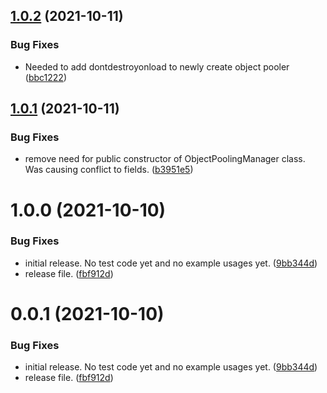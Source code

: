 ## [1.0.2](https://github.com/MirageNet/ObjectPooler/compare/v1.0.1...v1.0.2) (2021-10-11)


### Bug Fixes

* Needed to add dontdestroyonload to newly create object pooler ([bbc1222](https://github.com/MirageNet/ObjectPooler/commit/bbc12220dbc7abfae011d5ef812d2f0794afca66))

## [1.0.1](https://github.com/MirageNet/ObjectPooler/compare/v1.0.0...v1.0.1) (2021-10-11)


### Bug Fixes

* remove need for public constructor of ObjectPoolingManager class. Was causing conflict to fields. ([b3951e5](https://github.com/MirageNet/ObjectPooler/commit/b3951e539014169905a838190fc3f94c69ed99d2))

# 1.0.0 (2021-10-10)


### Bug Fixes

* initial release. No test code yet and no example usages yet. ([9bb344d](https://github.com/MirageNet/ObjectPooler/commit/9bb344d76a0258787c7b96f425f728b2b7e609a0))
* release file. ([fbf912d](https://github.com/MirageNet/ObjectPooler/commit/fbf912d0a35d03739c06205204589d7ec24b972f))

# 0.0.1 (2021-10-10)


### Bug Fixes

* initial release. No test code yet and no example usages yet. ([9bb344d](https://github.com/MirageNet/ObjectPooler/commit/9bb344d76a0258787c7b96f425f728b2b7e609a0))
* release file. ([fbf912d](https://github.com/MirageNet/ObjectPooler/commit/fbf912d0a35d03739c06205204589d7ec24b972f))
